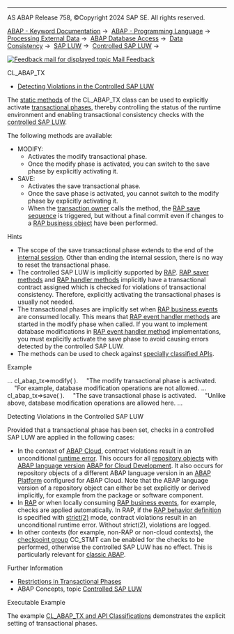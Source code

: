   

* * *

AS ABAP Release 758, ©Copyright 2024 SAP SE. All rights reserved.

[ABAP - Keyword Documentation](javascript:call_link\('abenabap.htm'\)) →  [ABAP - Programming Language](javascript:call_link\('abenabap_reference.htm'\)) →  [Processing External Data](javascript:call_link\('abenabap_language_external_data.htm'\)) →  [ABAP Database Access](javascript:call_link\('abendb_access.htm'\)) →  [Data Consistency](javascript:call_link\('abendata_consistency.htm'\)) →  [SAP LUW](javascript:call_link\('abensap_luw.htm'\)) →  [Controlled SAP LUW](javascript:call_link\('abencontrolling_sap_luw.htm'\)) → 

 [![](Mail.gif?object=Mail.gif "Feedback mail for displayed topic") Mail Feedback](mailto:f1_help@sap.com?subject=Feedback%20on%20ABAP%20Documentation&body=Document:%20CL_ABAP_TX%2C%20ABAPRAP_CL_ABAP_TX%2C%20758%0D%0A%0D%0AError:%0D%0A%0D%0A%0D%0A%0D%0ASuggestion%20for%20improvement:)

CL\_ABAP\_TX

-   [Detecting Violations in the Controlled SAP LUW](#@@ITOC@@ABAPRAP_CL_ABAP_TX_1)

The [static methods](javascript:call_link\('abenstatic_method_glosry.htm'\) "Glossary Entry") of the CL\_ABAP\_TX class can be used to explicitly activate [transactional phases](javascript:call_link\('abentr_phase_glosry.htm'\) "Glossary Entry"), thereby controlling the status of the runtime environment and enabling transactional consistency checks with the [controlled SAP LUW](javascript:call_link\('abencontrolled_sap_luw_glosry.htm'\) "Glossary Entry").

The following methods are available:

-   MODIFY:
    -   Activates the modify transactional phase.
    -   Once the modify phase is activated, you can switch to the save phase by explicitly activating it.
-   SAVE:
    -   Activates the save transactional phase.
    -   Once the save phase is activated, you cannot switch to the modify phase by explicitly activating it.
    -   When the [transaction owner](javascript:call_link\('abentransaction_owner_glosry.htm'\) "Glossary Entry") calls the method, the [RAP save sequence](javascript:call_link\('abenrap_save_seq_glosry.htm'\) "Glossary Entry") is triggered, but without a final commit even if changes to a [RAP business object](javascript:call_link\('abenrap_bo_glosry.htm'\) "Glossary Entry") have been performed.

Hints

-   The scope of the save transactional phase extends to the end of the [internal session](javascript:call_link\('abeninternal_session_glosry.htm'\) "Glossary Entry"). Other than ending the internal session, there is no way to reset the transactional phase.
-   The controlled SAP LUW is implicitly supported by [RAP](javascript:call_link\('abenarap_glosry.htm'\) "Glossary Entry"). [RAP saver methods](javascript:call_link\('abenabp_saver_method_glosry.htm'\) "Glossary Entry") and [RAP handler methods](javascript:call_link\('abenabp_handler_method_glosry.htm'\) "Glossary Entry") implicitly have a transactional contract assigned which is checked for violations of transactional consistency. Therefore, explicitly activating the transactional phases is usually not needed.
-   The transactional phases are implicitly set when [RAP business events](javascript:call_link\('abenrap_entity_event_glosry.htm'\) "Glossary Entry") are consumed locally. This means that [RAP event handler methods](javascript:call_link\('abenrap_event_handler_meth_glosry.htm'\) "Glossary Entry") are started in the modify phase when called. If you want to implement database modifications in [RAP event handler method](javascript:call_link\('abenrap_event_handler_meth_glosry.htm'\) "Glossary Entry") implementations, you must explicitly activate the save phase to avoid causing errors detected by the controlled SAP LUW.
-   The methods can be used to check against [specially classified APIs](javascript:call_link\('abapapi_classification.htm'\)).

Example

...
cl\_abap\_tx=>modify( ).
    "The modify transactional phase is activated.
    "For example, database modification operations are not allowed.
...
cl\_abap\_tx=>save( ).
    "The save transactional phase is activated.
    "Unlike above, database modification operations are allowed here.
...

Detecting Violations in the Controlled SAP LUW   

Provided that a transactional phase has been set, checks in a controlled SAP LUW are applied in the following cases:

-   In the context of [ABAP Cloud](javascript:call_link\('abenabap_cloud_glosry.htm'\) "Glossary Entry"), contract violations result in an unconditional [runtime error](javascript:call_link\('abenruntime_error_glosry.htm'\) "Glossary Entry"). This occurs for all [repository objects](javascript:call_link\('abenrepository_object_glosry.htm'\) "Glossary Entry") with [ABAP language version](javascript:call_link\('abenabap_version_glosry.htm'\) "Glossary Entry") [ABAP for Cloud Development](javascript:call_link\('abenabap_for_cloud_dev_glosry.htm'\) "Glossary Entry"). It also occurs for repository objects of a different ABAP language version in an [ABAP Platform](javascript:call_link\('abenabap_platform_glosry.htm'\) "Glossary Entry") configured for ABAP Cloud. Note that the ABAP language version of a repository object can either be set explicitly or derived implicitly, for example from the package or software component.
-   In [RAP](javascript:call_link\('abenarap_glosry.htm'\) "Glossary Entry") or when locally consuming [RAP business events](javascript:call_link\('abenrap_entity_event_glosry.htm'\) "Glossary Entry"), for example, checks are applied automatically. In RAP, if the [RAP behavior definition](javascript:call_link\('abencds_behavior_definition_glosry.htm'\) "Glossary Entry") is specified with [strict(2)](javascript:call_link\('abenbdl_strict.htm'\)) mode, contract violations result in an unconditional runtime error. Without strict(2), violations are logged.
-   In other contexts (for example, non-RAP or non-cloud contexts), the [checkpoint group](javascript:call_link\('abencheckpoint_group_glosry.htm'\) "Glossary Entry") CC\_STMT can be enabled for the checks to be performed, otherwise the controlled SAP LUW has no effect. This is particularly relevant for [classic ABAP](javascript:call_link\('abenclassic_abap_glosry.htm'\) "Glossary Entry").

Further Information

-   [Restrictions in Transactional Phases](javascript:call_link\('abapinvalid_stmts_in_tx.htm'\))
-   ABAP Concepts, topic [Controlled SAP LUW](https://help.sap.com/docs/ABAP_Cloud/f2961be2bd3d403585563277e65d108f/80fe04141e30456c80cc90c5cc838e94?version=sap_cross_product_abap)

Executable Example

The example [CL\_ABAP\_TX and API Classifications](javascript:call_link\('abencl_abap_tx_abexa.htm'\)) demonstrates the explicit setting of transactional phases.